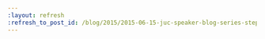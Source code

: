 ```yaml
---
:layout: refresh
:refresh_to_post_id: /blog/2015/2015-06-15-juc-speaker-blog-series-stephan-hochdrfer-juc-europe
---
```

